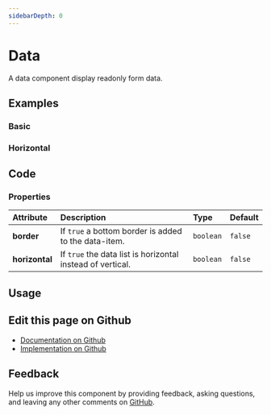 ```yaml
---
sidebarDepth: 0
---
```


# Data


<!-- START: human documentation top -->

A data component display readonly form data.

<!-- END: human documentation top -->

<ClientOnly><docs-component-tabs></docs-component-tabs></ClientOnly>


## Examples

### Basic

<ClientOnly><docs-demo-bal-data-30></docs-demo-bal-data-30></ClientOnly>


### Horizontal

<ClientOnly><docs-demo-bal-data-31></docs-demo-bal-data-31></ClientOnly>



## Code



### Properties


| Attribute      | Description                                                | Type      | Default |
| :------------- | :--------------------------------------------------------- | :-------- | :------ |
| **border**     | If `true` a bottom border is added to the data-item.       | `boolean` | `false` |
| **horizontal** | If `true` the data list is horizontal instead of vertical. | `boolean` | `false` |


## Usage

<!-- START: human documentation usage -->

<!-- END: human documentation usage -->



## Edit this page on Github

* [Documentation on Github](https://github.com/baloise/design-system/blob/master/docs/src/components/components/bal-data.md)
* [Implementation on Github](https://github.com/baloise/design-system/blob/master/packages/components/src/components/bal-data)

## Feedback

Help us improve this component by providing feedback, asking questions, and leaving any other comments on [GitHub](https://github.com/baloise/design-system/issues/new).

